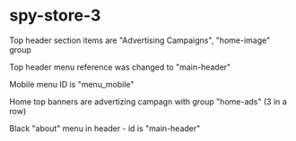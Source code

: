# spy-store-3

Top header section items are "Advertising Campaigns", "home-image" group

Top header menu reference was changed to "main-header"

Mobile menu ID is "menu_mobile"

Home top banners are advertizing campagn with group "home-ads" (3 in a row)

Black "about" menu in header - id is "main-header"
